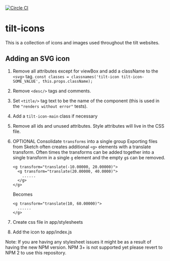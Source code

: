 [![Circle CI](https://circleci.com/gh/Crowdtilt/tilt-images.svg?style=svg)](https://circleci.com/gh/Crowdtilt/tilt-images)

# tilt-icons

This is a collection of icons and images used throughout the tilt websites.


## Adding an SVG icon

1. Remove all attributes except for viewBox and add a className to the `<svg>` tag.
    `const classes = classnames('tilt-icon tilt-icon-SOME_VALUE', this.props.className);`

2. Remove `<desc/>` tags and comments.
3. Set `<title/>` tag text to be the name of the component (this is used in the `"renders without error"` tests).
4. Add a `tilt-icon-main` class if necessary
5. Remove all ids and unused attributes. Style attributes will live in the CSS file.
6. OPTIONAL Consolidate `transforms` into a single group
    Exporting files from Sketch often creates additional `<g>` elements with a translate transform. Often times the transforms can be added together into a single transform in a single `g` element and the empty `g`s can be removed.

    ```
    <g transform="translate(-10.00000, 20.00000)">
      <g transform="translate(20.00000, 40.0000)">
        ......
      </g>
    </g>
    ```

    Becomes

    ```
    <g transform="translate(10, 60.00000)">
      ......
    </g>
    ```

7. Create css file in app/stylesheets
8. Add the icon to app/index.js

Note: If you are having any stylesheet issues it might be as a result of having the new NPM version. NPM 3+ is not supported yet please revert to NPM 2 to use this repository.
